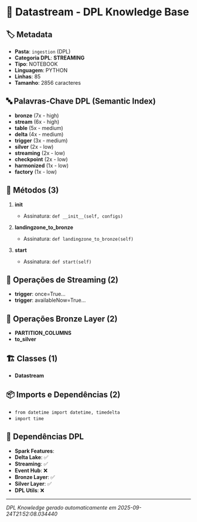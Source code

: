 # 🌊 Datastream - DPL Knowledge Base

## 🏷️ Metadata
- **Pasta**: `ingestion` (DPL)
- **Categoria DPL**: **STREAMING**
- **Tipo**: NOTEBOOK
- **Linguagem**: PYTHON
- **Linhas**: 85
- **Tamanho**: 2856 caracteres

## 🔤 Palavras-Chave DPL (Semantic Index)
- **bronze** (7x - high)
- **stream** (6x - high)
- **table** (5x - medium)
- **delta** (4x - medium)
- **trigger** (3x - medium)
- **silver** (2x - low)
- **streaming** (2x - low)
- **checkpoint** (2x - low)
- **harmonized** (1x - low)
- **factory** (1x - low)

## 🔧 Métodos (3)

 1. **__init__**
    - Assinatura: `def __init__(self, configs)`

 2. **landingzone_to_bronze**
    - Assinatura: `def landingzone_to_bronze(self)`

 3. **start**
    - Assinatura: `def start(self)`

## 🌊 Operações de Streaming (2)

- **trigger**: once=True...
- **trigger**: availableNow=True...

## 🥉 Operações Bronze Layer (2)

- **PARTITION_COLUMNS**
- **to_silver**

## 🏗️ Classes (1)

- **Datastream**

## 📦 Imports e Dependências (2)

- `from datetime import datetime, timedelta`
- `import time`

## 🔗 Dependências DPL

- **Spark Features**: 
- **Delta Lake**: ✅
- **Streaming**: ✅
- **Event Hub**: ❌
- **Bronze Layer**: ✅
- **Silver Layer**: ✅
- **DPL Utils**: ❌

---
*DPL Knowledge gerado automaticamente em 2025-09-24T21:52:08.034440*

